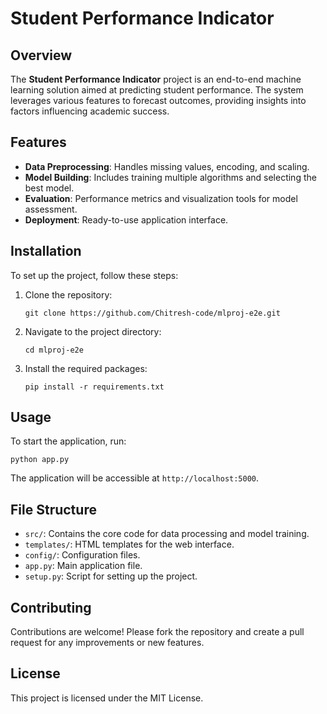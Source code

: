 # Student Performance Indicator

## Overview
The **Student Performance Indicator** project is an end-to-end machine learning solution aimed at predicting student performance. The system leverages various features to forecast outcomes, providing insights into factors influencing academic success.

## Features
- **Data Preprocessing**: Handles missing values, encoding, and scaling.
- **Model Building**: Includes training multiple algorithms and selecting the best model.
- **Evaluation**: Performance metrics and visualization tools for model assessment.
- **Deployment**: Ready-to-use application interface.

## Installation
To set up the project, follow these steps:

1. Clone the repository:
   ```
   git clone https://github.com/Chitresh-code/mlproj-e2e.git
   ```
2. Navigate to the project directory:
   ```
   cd mlproj-e2e
   ```
3. Install the required packages:
   ```
   pip install -r requirements.txt
   ```

## Usage
To start the application, run:
```
python app.py
```
The application will be accessible at `http://localhost:5000`.

## File Structure
- `src/`: Contains the core code for data processing and model training.
- `templates/`: HTML templates for the web interface.
- `config/`: Configuration files.
- `app.py`: Main application file.
- `setup.py`: Script for setting up the project.

## Contributing
Contributions are welcome! Please fork the repository and create a pull request for any improvements or new features.

## License
This project is licensed under the MIT License.
